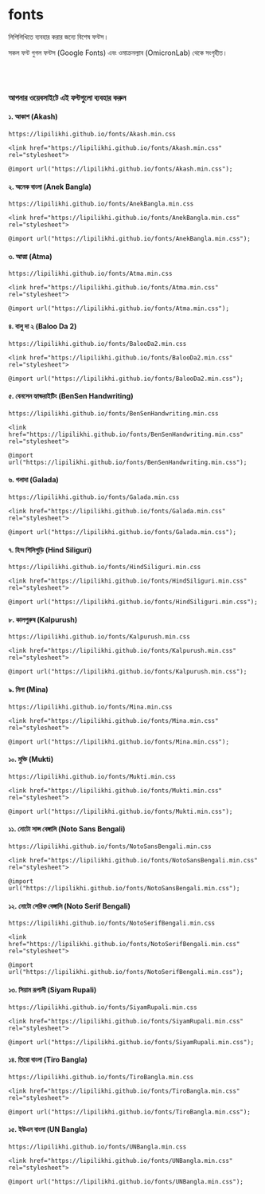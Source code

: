 # fonts
লিপিলিখিতে ব্যবহার করার জন্যে বিশেষ ফন্টস।

সকল ফন্ট গুগল ফন্টস (Google Fonts) এবং ওমাক্রনল্যাব (OmicronLab) থেকে সংগৃহীত।

<br /><br />
### আপনার ওয়েবসাইটে এই ফন্টগুলো ব্যবহার করুন

#### ১. আকাশ (Akash)
```
https://lipilikhi.github.io/fonts/Akash.min.css
```
```
<link href="https://lipilikhi.github.io/fonts/Akash.min.css" rel="stylesheet">
```
```
@import url("https://lipilikhi.github.io/fonts/Akash.min.css");
```
#### ২. অনেক বাংলা (Anek Bangla)
```
https://lipilikhi.github.io/fonts/AnekBangla.min.css
```
```
<link href="https://lipilikhi.github.io/fonts/AnekBangla.min.css" rel="stylesheet">
```
```
@import url("https://lipilikhi.github.io/fonts/AnekBangla.min.css");
```
#### ৩. আত্মা (Atma)
```
https://lipilikhi.github.io/fonts/Atma.min.css
```
```
<link href="https://lipilikhi.github.io/fonts/Atma.min.css" rel="stylesheet">
```
```
@import url("https://lipilikhi.github.io/fonts/Atma.min.css");
```
#### ৪. বালু দা ২ (Baloo Da 2)
```
https://lipilikhi.github.io/fonts/BalooDa2.min.css
```
```
<link href="https://lipilikhi.github.io/fonts/BalooDa2.min.css" rel="stylesheet">
```
```
@import url("https://lipilikhi.github.io/fonts/BalooDa2.min.css");
```
#### ৫. বেনসেন হ্যান্ডরাইটিং (BenSen Handwriting)
```
https://lipilikhi.github.io/fonts/BenSenHandwriting.min.css
```
```
<link href="https://lipilikhi.github.io/fonts/BenSenHandwriting.min.css" rel="stylesheet">
```
```
@import url("https://lipilikhi.github.io/fonts/BenSenHandwriting.min.css");
```
#### ৬. গলাদা (Galada)
```
https://lipilikhi.github.io/fonts/Galada.min.css
```
```
<link href="https://lipilikhi.github.io/fonts/Galada.min.css" rel="stylesheet">
```
```
@import url("https://lipilikhi.github.io/fonts/Galada.min.css");
```
#### ৭. হিন্দ শিলিগুড়ি (Hind Siliguri)
```
https://lipilikhi.github.io/fonts/HindSiliguri.min.css
```
```
<link href="https://lipilikhi.github.io/fonts/HindSiliguri.min.css" rel="stylesheet">
```
```
@import url("https://lipilikhi.github.io/fonts/HindSiliguri.min.css");
```
#### ৮. কালপুরুষ (Kalpurush)
```
https://lipilikhi.github.io/fonts/Kalpurush.min.css
```
```
<link href="https://lipilikhi.github.io/fonts/Kalpurush.min.css" rel="stylesheet">
```
```
@import url("https://lipilikhi.github.io/fonts/Kalpurush.min.css");
```
#### ৯. মিনা (Mina)
```
https://lipilikhi.github.io/fonts/Mina.min.css
```
```
<link href="https://lipilikhi.github.io/fonts/Mina.min.css" rel="stylesheet">
```
```
@import url("https://lipilikhi.github.io/fonts/Mina.min.css");
```
#### ১০. মুক্তি (Mukti)
```
https://lipilikhi.github.io/fonts/Mukti.min.css
```
```
<link href="https://lipilikhi.github.io/fonts/Mukti.min.css" rel="stylesheet">
```
```
@import url("https://lipilikhi.github.io/fonts/Mukti.min.css");
```
#### ১১. নোটো সান্স বেঙ্গালি (Noto Sans Bengali)
```
https://lipilikhi.github.io/fonts/NotoSansBengali.min.css
```
```
<link href="https://lipilikhi.github.io/fonts/NotoSansBengali.min.css" rel="stylesheet">
```
```
@import url("https://lipilikhi.github.io/fonts/NotoSansBengali.min.css");
```
#### ১২. নোটো সেরিফ বেঙ্গালি (Noto Serif Bengali)
```
https://lipilikhi.github.io/fonts/NotoSerifBengali.min.css
```
```
<link href="https://lipilikhi.github.io/fonts/NotoSerifBengali.min.css" rel="stylesheet">
```
```
@import url("https://lipilikhi.github.io/fonts/NotoSerifBengali.min.css");
```
#### ১৩. সিয়াম রূপালী (Siyam Rupali)
```
https://lipilikhi.github.io/fonts/SiyamRupali.min.css
```
```
<link href="https://lipilikhi.github.io/fonts/SiyamRupali.min.css" rel="stylesheet">
```
```
@import url("https://lipilikhi.github.io/fonts/SiyamRupali.min.css");
```
#### ১৪. তিরো বাংলা (Tiro Bangla)
```
https://lipilikhi.github.io/fonts/TiroBangla.min.css
```
```
<link href="https://lipilikhi.github.io/fonts/TiroBangla.min.css" rel="stylesheet">
```
```
@import url("https://lipilikhi.github.io/fonts/TiroBangla.min.css");
```
#### ১৫. ইউএন বাংলা (UN Bangla)
```
https://lipilikhi.github.io/fonts/UNBangla.min.css
```
```
<link href="https://lipilikhi.github.io/fonts/UNBangla.min.css" rel="stylesheet">
```
```
@import url("https://lipilikhi.github.io/fonts/UNBangla.min.css");
```
